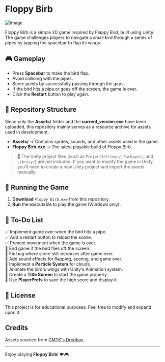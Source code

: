 # Floppy Birb

![image](https://github.com/user-attachments/assets/7fe8b8c2-aa4f-4ce8-8cb4-21e0885960f4)

Floppy Birb is a simple 2D game inspired by Flappy Bird, built using Unity. The game challenges players to navigate a small bird through a series of pipes by tapping the spacebar to flap its wings.

## 🎮 Gameplay
- Press **Spacebar** to make the bird flap.
- Avoid colliding with the pipes.
- Score points by successfully passing through the gaps.
- If the bird hits a pipe or goes off the screen, the game is over.
- Click the **Restart** button to play again.

## 📂 Repository Structure
Since only the **Assets/** folder and the **current_version.exe** have been uploaded, this repository mainly serves as a resource archive for assets used in development.

- **Assets/** → Contains sprites, sounds, and other assets used in the game.  
- **Floppy Birb.exe** → The latest playable build of Floppy Birb.  

> 🔹 The Unity project files (such as `ProjectSettings/`, `Packages/`, and `Library/`) are not included. If you want to modify the game in Unity, you'll need to create a new Unity project and import the assets manually.

## 🔧 Running the Game
1. **Download** `Floppy Birb.exe` from this repository.
2. **Run** the executable to play the game (Windows only).

## 📝 To-Do List
✅ Implement game over when the bird hits a pipe.  
✅ Add a restart button to reload the scene.  
✅ Prevent movement when the game is over.  
🔲 End game if the bird flies off the screen.  
🔲 Fix bug where score still increases after game over.  
🔲 Add sound effects for flapping, scoring, and game over.  
🔲 Implement a **Particle System** for clouds.  
🔲 Animate the bird's wings with Unity's Animation system.  
🔲 Create a **Title Screen** to start the game properly.  
🔲 Use **PlayerPrefs** to save the high score and display it.  

## 📜 License
This project is for educational purposes. Feel free to modify and expand upon it.

## Credits
Assets sourced from [GMTK's Dropbox](https://www.dropbox.com/scl/fo/h8k4jhq564idb46j31czk/AHeDl5TZW6pZi6ZmSCXiaaM?dl=0&e=3&rlkey=hn50slzeizx0602xxduvzw8kc).

---

Enjoy playing **Floppy Birb**! 🐦🎮
